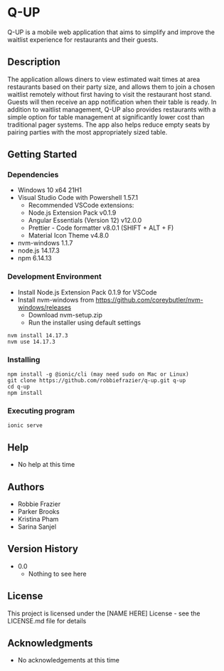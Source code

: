 # Q-UP

Q-UP is a mobile web application that aims to simplify and improve the waitlist
experience for restaurants and their guests.

## Description

The application allows diners to view estimated wait times at area restaurants
based on their party size, and allows them to join a chosen waitlist remotely
without first having to visit the restaurant host stand. Guests will then
receive an app notification when their table is ready. In addition to waitlist
management, Q-UP also provides restaurants with a simple option for table
management at significantly lower cost than traditional pager systems. The app
also helps reduce empty seats by pairing parties with the most appropriately
sized table.

## Getting Started

### Dependencies

* Windows 10 x64 21H1
* Visual Studio Code with Powershell 1.57.1
    * Recommended VSCode extensions:
    * Node.js Extension Pack v0.1.9
    * Angular Essentials (Version 12) v12.0.0
    * Prettier - Code formatter v8.0.1 (SHIFT + ALT + F)
    * Material Icon Theme v4.8.0
* nvm-windows 1.1.7
* node.js 14.17.3
* npm 6.14.13

### Development Environment

* Install Node.js Extension Pack 0.1.9 for VSCode
* Install nvm-windows from https://github.com/coreybutler/nvm-windows/releases
    * Download nvm-setup.zip
    * Run the installer using default settings
```
nvm install 14.17.3
nvm use 14.17.3
```

### Installing

```
npm install -g @ionic/cli (may need sudo on Mac or Linux)
git clone https://github.com/robbiefrazier/q-up.git q-up
cd q-up
npm install
```

### Executing program

```
ionic serve
```

## Help

* No help at this time

## Authors

* Robbie Frazier
* Parker Brooks
* Kristina Pham
* Sarina Sanjel

## Version History

* 0.0
    * Nothing to see here

## License

This project is licensed under the [NAME HERE] License - see the LICENSE.md file for details

## Acknowledgments

* No acknowledgements at this time
